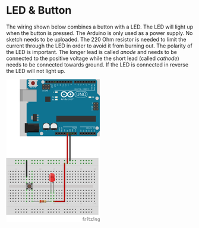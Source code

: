 # LED & Button

The wiring shown below combines a button with a LED. The LED will light up when the button is pressed.
The Arduino is only used as a power supply. No sketch needs to be uploaded. The 220 Ohm resistor is needed
to limit the current through the LED in order to avoid it from burning out. The polarity of the LED is
important. The longer lead is called *anode* and needs to be connected to the positive voltage while the short lead
(called *cathode*) needs to be connected towards ground. If the LED is connected in reverse the LED
will not light up.

<img src="LEDResistorButton_bb.png" width="50%"/>


